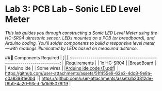 # Lab 3: PCB Lab – Sonic LED Level Meter
*This lab guides you through constructing a Sonic LED Level Meter using the HC-SR04 ultrasonic sensor, LEDs mounted on a PCB (or breadboard), and Arduino coding. You'll solder components to build a responsive level meter—with readings illuminated by LEDs based on measured distance.*

##🧰 Components Required
|                             ]|
| :------------------------------------------------------------------------: |
|Requirements |
| 1x HC-SR04 |
|BreadBoard |
| Arduino ide |
| Some wires |
|[Arduino ide code (1).pdf](https://github.com/user-attachments/files/21303140/Arduino.ide.code.1.pdf)|
| https://github.com/user-attachments/assets/51f455e9-62e2-4dc8-9e8a-c0a83981e0bd |
| https://github.com/user-attachments/assets/b23812de-f6b0-4a20-93ed-1a1b95076f19 |



